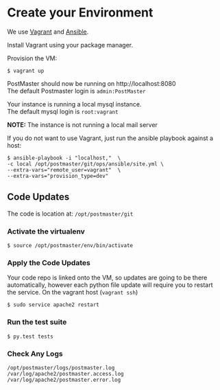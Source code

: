 # Create your Environment

We use [Vagrant](https://www.vagrantup.com/) and [Ansible](https://www.ansible.com/).

Install Vagrant using your package manager.  

Provision the VM:

```
$ vagrant up
```

PostMaster should now be running on http://localhost:8080  
The default Postmaster login is `admin:PostMaster`

Your instance is running a local mysql instance.  
The default mysql login is `root:vagrant`


**NOTE:** The instance is not running a local mail server


If you do not want to use Vagrant, just run the ansible playbook against a host:
```
$ ansible-playbook -i "localhost,"  \
-c local /opt/postmaster/git/ops/ansible/site.yml \
--extra-vars="remote_user=vagrant"  \
--extra-vars="provision_type=dev"
```

## Code Updates

The code is location at:
`/opt/postmaster/git`

### Activate the virtualenv
```
$ source /opt/postmaster/env/bin/activate
```

### Apply the Code Updates
Your code repo is linked onto the VM, so updates are going to be there automatically, however each python file update will require you to restart the
service.  On the vagrant host (`vagrant ssh`)  

```
$ sudo service apache2 restart
```

### Run the test suite
```
$ py.test tests
```

### Check Any Logs
```
/opt/postmaster/logs/postmaster.log
/var/log/apache2/postmaster.access.log
/var/log/apache2/postmaster.error.log
```
